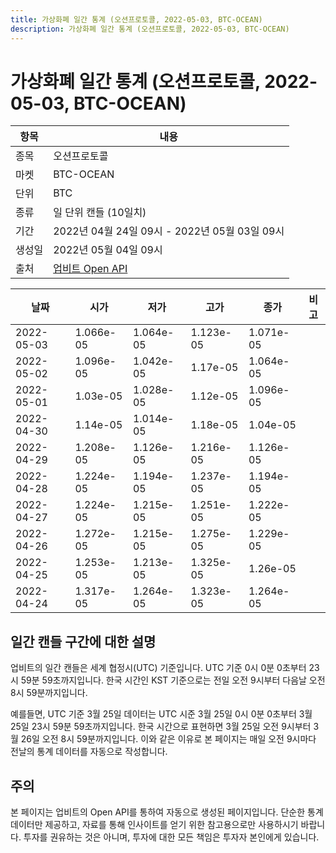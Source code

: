 ```yaml
---
title: 가상화폐 일간 통계 (오션프로토콜, 2022-05-03, BTC-OCEAN)
description: 가상화폐 일간 통계 (오션프로토콜, 2022-05-03, BTC-OCEAN)
---
```



가상화폐 일간 통계 (오션프로토콜, 2022-05-03, BTC-OCEAN)
===

|항목|내용|
|--|--|
|종목|오션프로토콜|
|마켓|BTC-OCEAN|
|단위|BTC|
|종류|일 단위 캔들 (10일치)|
|기간|2022년 04월 24일 09시 - 2022년 05월 03일 09시|
|생성일|2022년 05월 04일 09시|
|출처|[업비트 Open API](https://docs.upbit.com)|


|날짜|시가|저가|고가|종가|비고|
|--|--|--|--|--|--|
|2022-05-03|1.066e-05|1.064e-05|1.123e-05|1.071e-05|    |
|2022-05-02|1.096e-05|1.042e-05|1.17e-05|1.064e-05|    |
|2022-05-01|1.03e-05|1.028e-05|1.12e-05|1.096e-05|    |
|2022-04-30|1.14e-05|1.014e-05|1.18e-05|1.04e-05|    |
|2022-04-29|1.208e-05|1.126e-05|1.216e-05|1.126e-05|    |
|2022-04-28|1.224e-05|1.194e-05|1.237e-05|1.194e-05|    |
|2022-04-27|1.224e-05|1.215e-05|1.251e-05|1.222e-05|    |
|2022-04-26|1.272e-05|1.215e-05|1.275e-05|1.229e-05|    |
|2022-04-25|1.253e-05|1.213e-05|1.325e-05|1.26e-05|    |
|2022-04-24|1.317e-05|1.264e-05|1.323e-05|1.264e-05|    |


일간 캔들 구간에 대한 설명
---


업비트의 일간 캔들은 세계 협정시(UTC) 기준입니다. 
UTC 기준 0시 0분 0초부터 23시 59분 59초까지입니다. 
한국 시간인 KST 기준으로는 전일 오전 9시부터 다음날 오전 8시 59분까지입니다. 


예를들면, UTC 기준 3월 25일 데이터는 UTC 시준 3월 25일 0시 0분 0초부터 3월 25일 23시 59분 59초까지입니다. 
한국 시간으로 표현하면 3월 25일 오전 9시부터 3월 26일 오전 8시 59분까지입니다. 
이와 같은 이유로 본 페이지는 매일 오전 9시마다 전날의 통계 데이터를 자동으로 작성합니다. 


주의
---


본 페이지는 업비트의 Open API를 통하여 자동으로 생성된 페이지입니다. 
단순한 통계 데이터만 제공하고, 자료를 통해 인사이트를 얻기 위한 참고용으로만 사용하시기 바랍니다. 
투자를 권유하는 것은 아니며, 투자에 대한 모든 책임은 투자자 본인에게 있습니다. 
